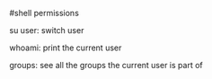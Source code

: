 #shell permissions

su user: switch user

whoami: print the current user

groups: see all the groups the current user is part of